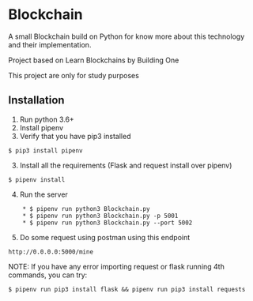 # Blockchain

A small Blockchain build on Python for know more about this technology and their implementation.

Project based on Learn Blockchains by Building One

This project are only for study purposes

## Installation
1. Run python 3.6+
2. Install pipenv
3. Verify that you have pip3 installed

```
$ pip3 install pipenv 
```
3. Install all the requirements (Flask and request install over pipenv)
```
$ pipenv install
```
4. Run the server
```
    * $ pipenv run python3 Blockchain.py
    * $ pipenv run python3 Blockchain.py -p 5001
    * $ pipenv run python3 Blockchain.py --port 5002
```
5. Do some request using postman using this endpoint
```
http://0.0.0.0:5000/mine
```

NOTE: If you have any error importing request or flask running 4th commands, you can try:
```
$ pipenv run pip3 install flask && pipenv run pip3 install requests
```
